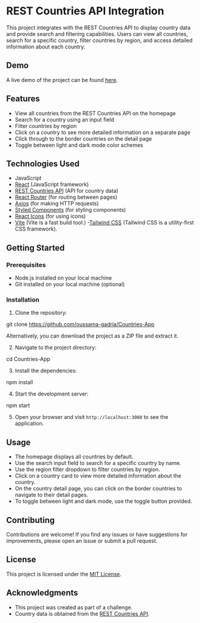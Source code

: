 # REST Countries API Integration

This project integrates with the REST Countries API to display country data and provide search and filtering capabilities. Users can view all countries, search for a specific country, filter countries by region, and access detailed information about each country.

## Demo

A live demo of the project can be found [here](https://countries-app-seven-omega.vercel.app).

## Features

- View all countries from the REST Countries API on the homepage
- Search for a country using an input field
- Filter countries by region
- Click on a country to see more detailed information on a separate page
- Click through to the border countries on the detail page
- Toggle between light and dark mode color schemes

## Technologies Used

- JavaScript
- [React](https://reactjs.org/) (JavaScript framework)
- [REST Countries API](https://restcountries.com/) (API for country data)
- [React Router](https://reactrouter.com/) (for routing between pages)
- [Axios](https://axios-http.com/) (for making HTTP requests)
- [Styled Components](https://styled-components.com/) (for styling components)
- [React Icons](https://react-icons.github.io/react-icons/) (for using icons)
- [Vite](https://vitejs.dev/guide/) (Vite is a fast build tool.)
-[Tailwind CSS](https://tailwindcss.com) (Tailwind CSS is a utility-first CSS framework).
## Getting Started

### Prerequisites

- Node.js installed on your local machine
- Git installed on your local machine (optional)

### Installation

1. Clone the repository:

git clone https://github.com/oussama-gadria/Countries-App



Alternatively, you can download the project as a ZIP file and extract it.

2. Navigate to the project directory:

cd Countries-App



3. Install the dependencies:

npm install


4. Start the development server:

npm start


5. Open your browser and visit `http://localhost:3000` to see the application.

## Usage

- The homepage displays all countries by default.
- Use the search input field to search for a specific country by name.
- Use the region filter dropdown to filter countries by region.
- Click on a country card to view more detailed information about the country.
- On the country detail page, you can click on the border countries to navigate to their detail pages.
- To toggle between light and dark mode, use the toggle button provided.

## Contributing

Contributions are welcome! If you find any issues or have suggestions for improvements, please open an issue or submit a pull request.

## License

This project is licensed under the [MIT License](LICENSE).

## Acknowledgments

- This project was created as part of a challenge.
- Country data is obtained from the [REST Countries API](https://restcountries.com/).

